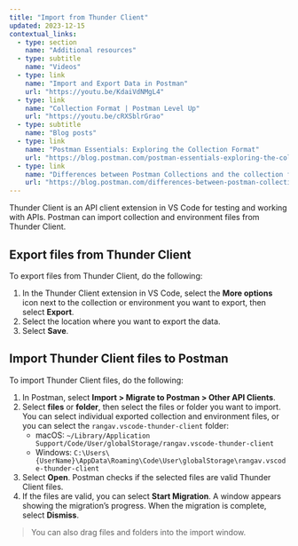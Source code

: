 ```yaml
---
title: "Import from Thunder Client"
updated: 2023-12-15
contextual_links:
  - type: section
    name: "Additional resources"
  - type: subtitle
    name: "Videos"
  - type: link
    name: "Import and Export Data in Postman"
    url: "https://youtu.be/KdaiVdNMgL4"
  - type: link
    name: "Collection Format | Postman Level Up"
    url: "https://youtu.be/cRXSblrGrao"
  - type: subtitle
    name: "Blog posts"
  - type: link
    name: "Postman Essentials: Exploring the Collection Format"
    url: "https://blog.postman.com/postman-essentials-exploring-the-collection-format/"
  - type: link
    name: "Differences between Postman Collections and the collection format"
    url: "https://blog.postman.com/differences-between-postman-collections-and-collection-format/"
---
```


Thunder Client is an API client extension in VS Code for testing and working with APIs. Postman can import collection and environment files from Thunder Client.

## Export files from Thunder Client

To export files from Thunder Client, do the following:

1. In the Thunder Client extension in VS Code, select the **More options** icon next to the collection or environment you want to export, then select **Export**.
1. Select the location where you want to export the data.
1. Select **Save**.

## Import Thunder Client files to Postman

To import Thunder Client files, do the following:

1. In Postman, select **Import > Migrate to Postman > Other API Clients**.
1. Select **files** or **folder**, then select the files or folder you want to import. You can select individual exported collection and environment files, or you can select the `rangav.vscode-thunder-client` folder:
      * macOS: `~/Library/Application Support/Code/User/globalStorage/rangav.vscode-thunder-client`
      * Windows: `C:\Users\{UserName}\AppData\Roaming\Code\User\globalStorage\rangav.vscode-thunder-client`
1. Select **Open**. Postman checks if the selected files are valid Thunder Client files.
1. If the files are valid, you can select **Start Migration**. A window appears showing the migration’s progress. When the migration is complete, select **Dismiss**.

  > You can also drag files and folders into the import window.
